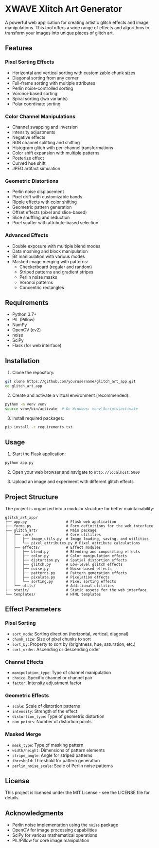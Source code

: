 # XWAVE Xlitch Art Generator

A powerful web application for creating artistic glitch effects and image manipulations. This tool offers a wide range of effects and algorithms to transform your images into unique pieces of glitch art.

## Features

### Pixel Sorting Effects
- Horizontal and vertical sorting with customizable chunk sizes
- Diagonal sorting from any corner
- Full-frame sorting with multiple attributes
- Perlin noise-controlled sorting
- Voronoi-based sorting
- Spiral sorting (two variants)
- Polar coordinate sorting

### Color Channel Manipulations
- Channel swapping and inversion
- Intensity adjustments
- Negative effects
- RGB channel splitting and shifting
- Histogram glitch with per-channel transformations
- Color shift expansion with multiple patterns
- Posterize effect
- Curved hue shift
- JPEG artifact simulation

### Geometric Distortions
- Perlin noise displacement
- Pixel drift with customizable bands
- Ripple effects with color shifting
- Geometric pattern generation
- Offset effects (pixel and slice-based)
- Slice shuffling and reduction
- Pixel scatter with attribute-based selection

### Advanced Effects
- Double exposure with multiple blend modes
- Data moshing and block manipulation
- Bit manipulation with various modes
- Masked image merging with patterns:
  - Checkerboard (regular and random)
  - Striped patterns and gradient stripes
  - Perlin noise masks
  - Voronoi patterns
  - Concentric rectangles

## Requirements

- Python 3.7+
- PIL (Pillow)
- NumPy
- OpenCV (cv2)
- noise
- SciPy
- Flask (for web interface)

## Installation

1. Clone the repository:
```bash
git clone https://github.com/yourusername/glitch_art_app.git
cd glitch_art_app
```

2. Create and activate a virtual environment (recommended):
```bash
python -m venv venv
source venv/bin/activate  # On Windows: venv\Scripts\activate
```

3. Install required packages:
```bash
pip install -r requirements.txt
```

## Usage

1. Start the Flask application:
```bash
python app.py
```

2. Open your web browser and navigate to `http://localhost:5000`

3. Upload an image and experiment with different glitch effects

## Project Structure

The project is organized into a modular structure for better maintainability:

```
glitch_art_app/
├── app.py                  # Flask web application
├── forms.py                # Form definitions for the web interface
├── glitch_art/             # Main package
│   ├── core/               # Core utilities
│   │   ├── image_utils.py  # Image loading, saving, and utilities
│   │   └── pixel_attributes.py # Pixel attribute calculations
│   ├── effects/            # Effect modules
│   │   ├── blend.py        # Blending and compositing effects
│   │   ├── color.py        # Color manipulation effects
│   │   ├── distortion.py   # Spatial distortion effects
│   │   ├── glitch.py       # Low-level glitch effects
│   │   ├── noise.py        # Noise-based effects
│   │   ├── patterns.py     # Pattern generation effects
│   │   ├── pixelate.py     # Pixelation effects
│   │   └── sorting.py      # Pixel sorting effects
│   └── utils/              # Additional utilities
├── static/                 # Static assets for the web interface
└── templates/              # HTML templates
```

## Effect Parameters

### Pixel Sorting
- `sort_mode`: Sorting direction (horizontal, vertical, diagonal)
- `chunk_size`: Size of pixel chunks to sort
- `sort_by`: Property to sort by (brightness, hue, saturation, etc.)
- `sort_order`: Ascending or descending order

### Channel Effects
- `manipulation_type`: Type of channel manipulation
- `choice`: Specific channel or channel pair
- `factor`: Intensity adjustment factor

### Geometric Effects
- `scale`: Scale of distortion patterns
- `intensity`: Strength of the effect
- `distortion_type`: Type of geometric distortion
- `num_points`: Number of distortion points

### Masked Merge
- `mask_type`: Type of masking pattern
- `width/height`: Dimensions of pattern elements
- `stripe_angle`: Angle for striped patterns
- `threshold`: Threshold for pattern generation
- `perlin_noise_scale`: Scale of Perlin noise patterns

## License

This project is licensed under the MIT License - see the LICENSE file for details.

## Acknowledgments

- Perlin noise implementation using the `noise` package
- OpenCV for image processing capabilities
- SciPy for various mathematical operations
- PIL/Pillow for core image manipulation 
